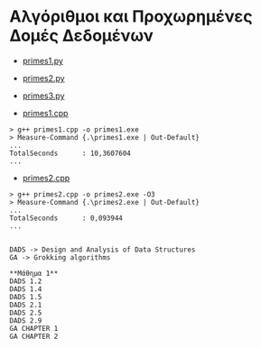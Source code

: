 # Αλγόριθμοι και Προχωρημένες Δομές Δεδομένων

* [primes1.py](./primes1.py)
* [primes2.py](./primes2.py)
* [primes3.py](./primes3.py)

* [primes1.cpp](./primes1.cpp)

```
> g++ primes1.cpp -o primes1.exe
> Measure-Command {.\primes1.exe | Out-Default}
...
TotalSeconds      : 10,3607604
...
```

* [primes2.cpp](./primes2.cpp)

```
> g++ primes2.cpp -o primes2.exe -O3
> Measure-Command {.\primes2.exe | Out-Default}
...
TotalSeconds      : 0,093944
...


DADS -> Design and Analysis of Data Structures
GA -> Grokking algorithms

**Μάθημα 1**
DADS 1.2
DADS 1.4
DADS 1.5
DADS 2.1
DADS 2.5
DADS 2.9
GA CHAPTER 1
GA CHAPTER 2




